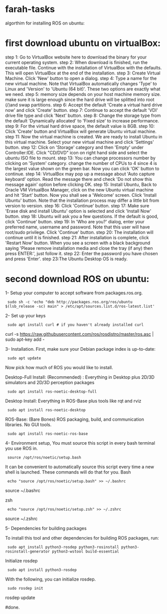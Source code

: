 # farah-tasks
algorthim for installing ROS on ubuntu:
# first download ubuntu on virtualBox:

step 1: Go to VirtualBox website here to download the binary for your current operating system. 
step 2:  When download is finished, run the executable file. Continue with the installation of VirtualBox with the defaults.
This will open VirtualBox at the end of the installation.
step 3: Create Virtual Machine. Click 'New' button to open a dialog.
step 4: Type a name for the new virtual machine. Note that VirtualBox automatically changes 'Type' to Linux and 'Version' to 'Ubuntu (64 bit)'.
These two options are exactly what we need.
step 5: memory size depends on your host machine memory size. make sure it is large enough since the hard drive will be splitted into root (/)and swap partitions.
step 6: Accept the default 'Create a virtual hard drive now' and click 'Create' button.
step 7: Continue to accept the default 'VDI' drive file type and click 'Next' button.
step 8: Change the storage type from the default 'Dynamically allocated' to 'Fixed size' to increase performance.
step 9: For the virtual hard drive space, the default value is 8GB.
step 10: Click 'Create' button and VirtualBox will generate Ubuntu virtual machine.
step 11: Now the virtual machine is created. We are ready to install Ubuntu in this virtual machine.
Select your new virtual machine and click 'Settings' button.
step 12: Click on 'Storage' category and then 'Empty' under Controller:IDE. Click "CD/DVD" icon on right hand side and select the ubuntu ISO file to mount.
step 13: You can change processors number by clicking on 'System' category. change the number of CPUs to 4 since 4 is the largest value shown on the green bar. 
Now you can click 'OK' button to continue.
step 14: VirtualBox may pop up a message about 'Auto capture keyboard' option. Read the message there and check 'Do not show this message again' option before clicking OK.
step 15: Install Ubuntu, Back to Oracle VM VirtualBox Manager, click on the new Ubuntu virtual machine and hit 'Start' button.
Now you shall see a 'Welcome' screen. Click 'Install Ubuntu' button. Note that the installation process may differ a little bit from version to version.
step 16: Click 'Continue' button.
step 17: Make sure 'Erase disk and install Ubuntu' option is selected and click 'Install Now' button.
step 18: Ubuntu will ask you a few questions. If the default is good, click 'Continue' button.
step 19: In 'Who are you?' dialog, enter your preferred name, username and password. Note that this user will have root/sudo privilege. Click 'Continue' button.
step 20: The installation will continue until it is finished.
step 21: After installation is complete, click 'Restart Now' button. When you see a screen with a black background saying 'Please remove installation media and close the tray (if any) then press ENTER:', just follow it.
step 22: Enter the password you have chosen and press 'Enter'.
step 23:The Ubuntu Desktop OS is ready. 

# second download ROS on ubuntu:

1- Setup your computer to accept software from packages.ros.org.

     sudo sh -c 'echo "deb http://packages.ros.org/ros/ubuntu $(lsb_release -sc) main" > /etc/apt/sources.list.d/ros-latest.list'

2- Set up your keys

     sudo apt install curl # if you haven't already installed curl
curl -s https://raw.githubusercontent.com/ros/rosdistro/master/ros.asc | sudo apt-key add -

3- Installation. First, make sure your Debian package index is up-to-date:

     sudo apt update

Now pick how much of ROS you would like to install.

Desktop-Full Install: (Recommended) : Everything in Desktop plus 2D/3D simulators and 2D/3D perception packages

     sudo apt install ros-noetic-desktop-full
     
Desktop Install: Everything in ROS-Base plus tools like rqt and rviz

     sudo apt install ros-noetic-desktop
     
ROS-Base: (Bare Bones) ROS packaging, build, and communication libraries. No GUI tools.

     sudo apt install ros-noetic-ros-base

4- Environment setup, You must source this script in every bash terminal you use ROS in.

     source /opt/ros/noetic/setup.bash
     
It can be convenient to automatically source this script every time a new shell is launched. These commands will do that for you.
Bash

     echo "source /opt/ros/noetic/setup.bash" >> ~/.bashrc
source ~/.bashrc

zsh

     echo "source /opt/ros/noetic/setup.zsh" >> ~/.zshrc
source ~/.zshrc

5- Dependencies for building packages

To install this tool and other dependencies for building ROS packages, run:

     sudo apt install python3-rosdep python3-rosinstall python3-rosinstall-generator python3-wstool build-essential
Initialize rosdep

     sudo apt install python3-rosdep

With the following, you can initialize rosdep.

     sudo rosdep init
rosdep update

#done.
